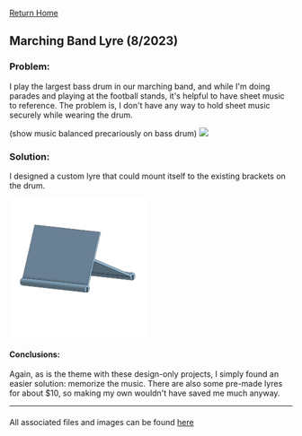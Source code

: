 [Return Home](../../README.md)

## Marching Band Lyre (8/2023)

### Problem:
I play the largest bass drum in our marching band, and while I'm doing parades and playing at the football stands, it's helpful to have sheet music to reference. The problem is, I don't have any way to hold sheet music securely while wearing the drum.

(show music balanced precariously on bass drum)
<img src="picture1.png" width="49%"> 

### Solution:
I designed a custom lyre that could mount itself to the existing brackets on the drum.

<img src="picture2.jpg" width="49%">  

#### Conclusions:
Again, as is the theme with these design-only projects, I simply found an easier solution: memorize the music. There are also some pre-made lyres for about $10, so making my own wouldn't have saved me much anyway.

---
####
All associated files and images can be found [here](./)